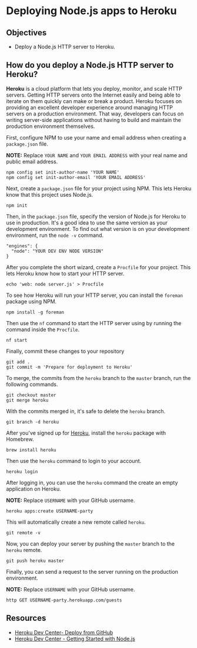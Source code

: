 # Deploying Node.js apps to Heroku

## Objectives

- Deploy a Node.js HTTP server to Heroku.

## How do you deploy a Node.js HTTP server to Heroku?

**Heroku** is a cloud platform that lets you deploy, monitor, and scale HTTP servers. Getting HTTP servers onto the Internet easily and being able to iterate on them quickly can make or break a product. Heroku focuses on providing an excellent developer experience around managing HTTP servers on a production environment. That way, developers can focus on writing server-side applications without having to build and maintain the production environment themselves.

First, configure NPM to use your name and email address when creating a `package.json` file.

**NOTE:** Replace `YOUR NAME` and `YOUR EMAIL ADDRESS` with your real name and public email address.

```shell
npm config set init-author-name 'YOUR NAME'
npm config set init-author-email 'YOUR EMAIL ADDRESS'
```

Next, create a `package.json` file for your project using NPM. This lets Heroku know that this project uses Node.js.

```shell
npm init
```

Then, in the `package.json` file, specify the version of Node.js for Heroku to use in production. It's a good idea to use the same version as your development environment. To find out what version is on your development environment, run the `node -v` command.

```text
"engines": {
  "node": "YOUR DEV ENV NODE VERSION"
}
```

After you complete the short wizard, create a `Procfile` for your project. This lets Heroku know how to start your HTTP server.

```
echo 'web: node server.js' > Procfile
```

To see how Heroku will run your HTTP server, you can install the `foreman` package using NPM.

```shell
npm install -g foreman
```

Then use the `nf` command to start the HTTP server using by running the command inside the `Procfile`.

```shell
nf start
```

Finally, commit these changes to your repository

```shell
git add .
git commit -m 'Prepare for deployment to Heroku'
```

To merge, the commits from the `heroku` branch to the `master` branch, run the following commands.

```shell
git checkout master
git merge heroku
```

With the commits merged in, it's safe to delete the `heroku` branch.

```shell
git branch -d heroku
```

After you've signed up for [Heroku](https://signup.heroku.com/), install the `heroku` package with Homebrew.

```shell
brew install heroku
```

Then use the `heroku` command to login to your account.

```shell
heroku login
```

After logging in, you can use the `heroku` command the create an empty application on Heroku.

**NOTE:** Replace `USERNAME` with your GitHub username.

```shell
heroku apps:create USERNAME-party
```

This will automatically create a new remote called `heroku`.

```shell
git remote -v
```

Now, you can deploy your server by pushing the `master` branch to the `heroku` remote.

```shell
git push heroku master
```

Finally, you can send a request to the server running on the production environment.

**NOTE:** Replace `USERNAME` with your GitHub username.

```shell
http GET USERNAME-party.herokuapp.com/guests
```

## Resources

- [Heroku Dev Center- Deploy from GitHub](https://devcenter.heroku.com/articles/github-integration)
- [Heroku Dev Center - Getting Started with Node.js](https://devcenter.heroku.com/articles/getting-started-with-nodejs#introduction)
